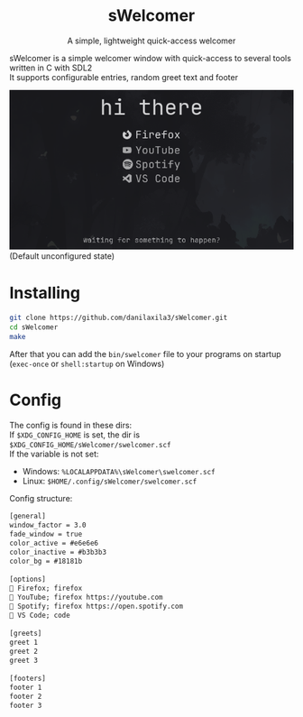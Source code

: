 <h1 align="center">sWelcomer</h1>
<p align="center">A simple, lightweight quick-access welcomer</p>

sWelcomer is a simple welcomer window with quick-access to several tools written in C with SDL2\
It supports configurable entries, random greet text and footer

![screenshot_0](./img/screenshot_0.png)\
(Default unconfigured state)

# Installing

```bash
git clone https://github.com/danilaxila3/sWelcomer.git
cd sWelcomer
make
```

After that you can add the `bin/swelcomer` file to your programs on startup (`exec-once` or `shell:startup` on Windows)

# Config

The config is found in these dirs:\
If `$XDG_CONFIG_HOME` is set, the dir is `$XDG_CONFIG_HOME/sWelcomer/swelcomer.scf`\
If the variable is not set:
- Windows: `%LOCALAPPDATA%\sWelcomer\swelcomer.scf`
- Linux: `$HOME/.config/sWelcomer/swelcomer.scf`

Config structure:

```
[general]
window_factor = 3.0
fade_window = true
color_active = #e6e6e6
color_inactive = #b3b3b3
color_bg = #18181b

[options]
󰈹 Firefox; firefox
󰗃 YouTube; firefox https://youtube.com
 Spotify; firefox https://open.spotify.com
󰨞 VS Code; code

[greets]
greet 1
greet 2
greet 3

[footers]
footer 1
footer 2
footer 3
```
